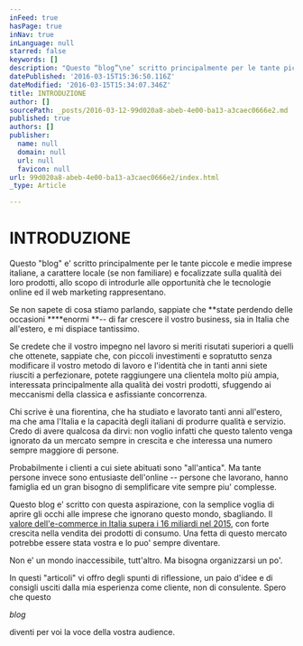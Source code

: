 ```yaml
---
inFeed: true
hasPage: true
inNav: true
inLanguage: null
starred: false
keywords: []
description: "Questo “blog”\ne’ scritto principalmente per le tante piccole e medie imprese italiane, a\ncarattere locale (se non familiare) e focalizzate sulla qualità dei loro\nprodotti, allo scopo di introdurle alle opportunità che le tecnologie online ed\nil web marketing rappresentano. "
datePublished: '2016-03-15T15:36:50.116Z'
dateModified: '2016-03-15T15:34:07.346Z'
title: INTRODUZIONE
author: []
sourcePath: _posts/2016-03-12-99d020a8-abeb-4e00-ba13-a3caec0666e2.md
published: true
authors: []
publisher:
  name: null
  domain: null
  url: null
  favicon: null
url: 99d020a8-abeb-4e00-ba13-a3caec0666e2/index.html
_type: Article

---
```

# INTRODUZIONE

Questo "blog"
e' scritto principalmente per le tante piccole e medie imprese italiane, a
carattere locale (se non familiare) e focalizzate sulla qualità dei loro
prodotti, allo scopo di introdurle alle opportunità che le tecnologie online ed
il web marketing rappresentano. 

Se non sapete
di cosa stiamo parlando, sappiate che **state
perdendo delle occasioni ****enormi **-- di far crescere il vostro business, sia in Italia che all'estero, e mi
dispiace tantissimo.

Se credete che
il vostro impegno nel lavoro si meriti risutati superiori a quelli che
ottenete, sappiate che, con piccoli investimenti e sopratutto senza modificare
il vostro metodo di lavoro e l'identità che in tanti anni siete riusciti a
perfezionare, potete raggiungere una clientela molto più ampia, interessata
principalmente alla qualità dei vostri prodotti, sfuggendo ai meccanismi della
classica e asfissiante concorrenza.

Chi scrive è
una fiorentina, che ha studiato e lavorato tanti anni all'estero, ma che ama
l'Italia e la capacità degli italiani di produrre qualità e servizio. Credo di
avere qualcosa da dirvi: non voglio infatti che questo talento venga ignorato
da un mercato sempre in crescita e che interessa una numero sempre maggiore di
persone.

Probabilmente i
clienti a cui siete abituati sono "all'antica". Ma tante persone invece sono
entusiaste dell'online -- persone che lavorano, hanno famiglia ed un gran
bisogno di semplificare vite sempre piu' complesse. 

Questo blog e'
scritto con questa aspirazione, con la semplice voglia di aprire gli occhi alle
imprese che ignorano questo mondo, sbagliando. Il [valore
dell'e-commerce in Italia supera i 16 miliardi nel 2015][0], con forte crescita
nella vendita dei prodotti di consumo. Una fetta di questo mercato potrebbe
essere stata vostra e lo puo' sempre diventare.

Non e' un mondo
inaccessibile, tutt'altro. Ma bisogna organizzarsi un po'. 

In questi
"articoli" vi offro degli spunti di riflessione, un paio d'idee e di consigli usciti
dalla mia esperienza come cliente, non di consulente. Spero che questo 

[][1]_blog_

diventi per voi la voce della vostra audience.

[0]: http://www.infodata.ilsole24ore.com/2015/10/19/e-commerce-lo-shopping-digitale-vale-oltre-16-miliardi-di-euro/
[1]: http://www.infodata.ilsole24ore.com/2014/10/21/economia-digitale-il-valore-delle-commerce-in-italia-nel-2014/